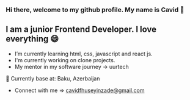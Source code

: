### Hi there, welcome to my github profile. My name is Cavid 👋

## I am a junior Frontend Developer. I love everything 😄

- I’m currently learning html, css, javascript and react js.
- I'm currently working on clone projects.
- My mentor in my software journey -> uurtech

 📍 Currently base at: Baku, Azerbaijan

- Connect with me => cavidfhuseyinzade@gmail.com
